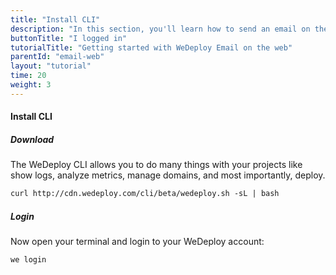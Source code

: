 ```yaml
---
title: "Install CLI"
description: "In this section, you'll learn how to send an email on the web using the WeDeploy API Client."
buttonTitle: "I logged in"
tutorialTitle: "Getting started with WeDeploy Email on the web"
parentId: "email-web"
layout: "tutorial"
time: 20
weight: 3
---
```


#### Install CLI

##### Download

The WeDeploy CLI allows you to do many things with your projects like show logs, analyze metrics, manage domains, and most importantly, deploy.

```xml
curl http://cdn.wedeploy.com/cli/beta/wedeploy.sh -sL | bash
```

##### Login

Now open your terminal and login to your WeDeploy account:

```xml
we login
```
